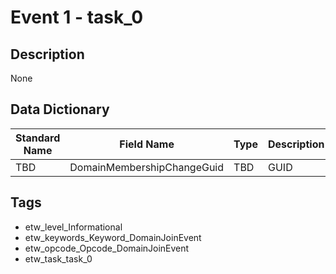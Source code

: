 # Event 1 - task_0

## Description
None

## Data Dictionary
|Standard Name|Field Name|Type|Description|Sample Value|
|---|---|---|---|---|
|TBD|DomainMembershipChangeGuid|TBD|GUID|None|None|

## Tags
* etw_level_Informational
* etw_keywords_Keyword_DomainJoinEvent
* etw_opcode_Opcode_DomainJoinEvent
* etw_task_task_0